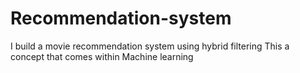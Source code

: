 # Recommendation-system
I build a movie recommendation system using hybrid filtering
This a concept that comes within Machine learning
